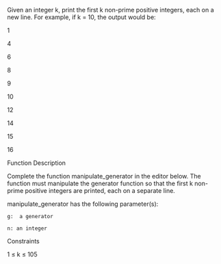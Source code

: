 Given an integer k, print the first k non-prime positive integers, each on a new line. For example, if k = 10, the output would be: 

1 

4 

6 

8 

9 

10 

12 

14 

15 

16 

  

Function Description  

Complete the function manipulate_generator in the editor below. 
The function must manipulate the generator function so that
the first k non-prime positive integers are printed, each on a separate line. 

  

manipulate_generator has the following parameter(s): 

    g:  a generator 

    n: an integer 

  

Constraints 

1 ≤ k ≤ 105   

 